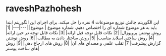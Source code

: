 # raveshPazhohesh
این الگوریتم چالش توزیع موضوعات 4 نفره را حل میکند.
برای اجرای این الگوریتم ابتدا باید به هر موضوع شماره ای را اختصاص دهیم.
شماره موضوع | موضوع|
|---|---|
|1| روش نوشتن پروپوزال| 
|2| نکات قابل توجه قبل ارائه|
|3| نکات قابل توجه در حین ارائه|
|4| روش ساختن اسلاید مناسب|
|5| روش ساختار دادن به مطالب|
|6| روش نوشتن گزارش پیشرفت|
7| تقلب علمی و مصداق های آن|
|8| روش های ارجاع دهی|
|9| روش های ساخت پوستر|

